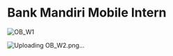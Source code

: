 # Bank Mandiri Mobile Intern

![OB_W1](https://github.com/user-attachments/assets/bf2f626c-9a9d-4772-a225-1ae990cf0893)

![Uploading OB_W2.png…]()

